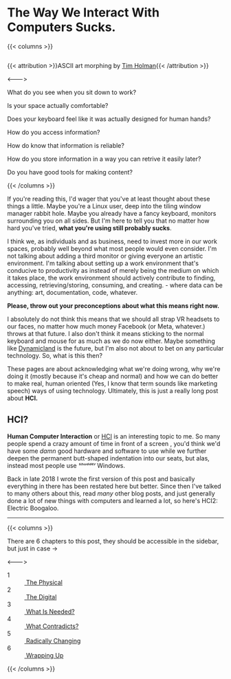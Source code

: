# The Way We Interact With Computers Sucks.

<script>    document.getElementById("hciMenu").open = true;</script>

{{< columns >}}

<pre class="morph-section">
</pre>
{{< attribution >}}ASCII art morphing by [Tim Holman](https://github.com/tholman){{< /attribution >}}

<--->

<style>
pre.morph-section {
  background-color: #2220 !important;
  font-family: monospace;
  color: #fff;
  font-size: .6em;
}
</style>

<script>
/**
 * Ascii Morph
 * @author: Tim Holman (http://tholman.com)
 */
var AsciiMorph = (function() {
  'use strict';
  var element = null;
  var canvasDimensions = {};
  var renderedData = [];
  var framesToAnimate = [];
  var myTimeout = null;
  /**
   * Utils
      */
    function extend(target, source) {
    for (var key in source) {
      if (!(key in target)) {
        target[key] = source[key];              
      }
    }
    return target;
  }
  function repeat(pattern, count) {
      if (count < 1) return '';
      var result = '';
      while (count > 1) {
          if (count & 1) result += pattern;
          count >>= 1, pattern += pattern;
      }
      return result + pattern;
  }
  function replaceAt(string, index, character ) {
    return string.substr(0, index) + character + string.substr(index+character.length);
  }
  /**
   * AsciiMorph
      */
    function init(el, canvasSize) {
    // Save the element
    element = el;
    canvasDimensions = canvasSize;
  }
  function squareOutData(data) {
     var i;
    var renderDimensions = {
      x: 0,
      y: data.length
    };
    // Calculate centering numbers
    for( i = 0; i < data.length; i++ ) {
      if( data[i].length > renderDimensions.x) {
        renderDimensions.x = data[i].length
      }
    }
    // Pad out right side of data to square it out
    for( i = 0; i < data.length; i++ ) {
      if( data[i].length < renderDimensions.x) {
        data[i] = (data[i] + repeat(' ', renderDimensions.x - data[i].length ));
      }
    }
    var paddings = {
      x: Math.floor((canvasDimensions.x - renderDimensions.x) / 2),
      y: Math.floor((canvasDimensions.y - renderDimensions.y) / 2)
    }
    // Left Padding
    for( var i = 0; i < data.length; i++ ) {
      data[i] = repeat(' ', paddings.x) + data[i] + repeat(' ', paddings.x);
    }
    // Pad out the rest of everything
    for( var i = 0; i < canvasDimensions.y; i++ ) {
      if( i < paddings.y) {
        data.unshift( repeat(' ', canvasDimensions.x));
      } else if (i > (paddings.y + renderDimensions.y)) {
        data.push( repeat(' ', canvasDimensions.x));
      }
    }
    return data;
  }
  // Crushes the frame data by 1 unit.
  function getMorphedFrame(data) {
    var firstInLine, lastInLine = null;
    var found = false;
    for( var i = 0; i < data.length; i++) {
      var line = data[i];
      firstInLine = line.search(/\S/);
      if( firstInLine === -1) {
        firstInLine = null;
      }
      for( var j = 0; j < line.length; j++) {
        if( line[j] != ' ') {
          lastInLine = j;
        }
      }
      if( firstInLine !== null && lastInLine !== null) {
        data = crushLine(data, i, firstInLine, lastInLine)
        found = true;
      }
      firstInLine = null, lastInLine = null;
    }
    if( found ) {
      return data;
    } else {
      return false;
    }
  }
  function crushLine(data, line, start, end) {
    var centers = {
      x: Math.floor(canvasDimensions.x / 2),
      y: Math.floor(canvasDimensions.y / 2)
    }
    var crushDirection = 1;
    if( line > centers.y ) {
      crushDirection = -1;
    }
    var charA = data[line][start];
    var charB = data[line][end];
    data[line] = replaceAt(data[line], start, " ");
    data[line] = replaceAt(data[line], end, " ");
    if( !((end - 1) == (start + 1)) && !(start === end) && !((start + 1) === end)) {
      data[line + crushDirection] = replaceAt(data[line + crushDirection], (start + 1), '+*/\\'.substr(Math.floor(Math.random()*'+*/\\'.length), 1));
      data[line + crushDirection] = replaceAt(data[line + crushDirection], (end - 1), '+*/\\'.substr(Math.floor(Math.random()*'+*/\\'.length), 1));
    } else if ((((start === end) || (start + 1) === end)) && ((line + 1) !== centers.y && (line - 1) !== centers.y && line !== centers.y)) {
      data[line + crushDirection] = replaceAt(data[line + crushDirection], (start), '+*/\\'.substr(Math.floor(Math.random()*'+*/\\'.length), 1));
      data[line + crushDirection] = replaceAt(data[line + crushDirection], (end), '+*/\\'.substr(Math.floor(Math.random()*'+*/\\'.length), 1));
    }
    return data;
  }
  function render(data) {
    var ourData = squareOutData(data.slice());
    renderSquareData(ourData);
  }
  function renderSquareData(data) {
    element.innerHTML = '';
    for( var i = 0; i < data.length; i++ ) {
      element.innerHTML = element.innerHTML + data[i] + '\n';
    }
    renderedData = data;
  }
  // Morph between whatever is current, to the new frame
  function morph(data) {
    clearTimeout(myTimeout);
    var frameData = prepareFrames(data.slice());
    animateFrames(frameData);
  }
  function prepareFrames(data) {
    var deconstructionFrames = [];
    var constructionFrames = [];
    var clonedData = renderedData
    // If its taking more than 100 frames, its probably somehow broken
    // Get the deconscrution frames
    for(var i = 0; i < 100; i++) {
      var newData = getMorphedFrame(clonedData);
      if( newData === false) {
        break;
      }
      deconstructionFrames.push(newData.slice(0)); 
      clonedData = newData;
    }
    // Get the constuction frames for the new data
    var squareData = squareOutData(data);
    constructionFrames.unshift(squareData.slice(0));
    for( var i = 0; i < 100; i++ ) {
      var newData = getMorphedFrame(squareData);
      if( newData === false) {
        break;
      }
      constructionFrames.unshift(newData.slice(0));
      squareData = newData;
    }
    return deconstructionFrames.concat(constructionFrames)
  }
  function animateFrames(frameData) {
    framesToAnimate = frameData;
    animateFrame();
  }
  function animateFrame() {
    myTimeout = setTimeout(function() {
      renderSquareData(framesToAnimate[0]);
      framesToAnimate.shift();
      if( framesToAnimate.length > 0 ) {
        animateFrame();
      }
    }, 20)
    // framesToAnimate
  }
  function main(element, canvasSize) {
    if( !element || !canvasSize ) {
      console.log("sorry, I need an element and a canvas size");
      return;   
    }
    init(element, canvasSize);
  }
  return extend(main, {
    render: render,
    morph: morph
  });
})();
var element = document.querySelector('pre');
AsciiMorph(element, {x: 51,y: 28});
var asciis = [
[
"ANOTHER RANDOM DICK PIC IN MY INBOX?",
"",
"           \\`.     ___",
"            \\ \\   / __>0",
"        /\\  /  |/' / ",
"       /  \\/   `  ,`'--.",
"      / /(___________)_ \\",
"      |/ //.-.   .-.\\\\ \\ \\",
"      0 // :@ ___ @: \\\\ \/",
"        ( o ^(___)^ o ) 0",
"         \\ \\_______/ /",
"     /\\   '._______.'--.",
"     \\ /|  |<_____>    |",
"      \\ \\__|<_____>____/|__",
"       \\____<_____>_______/",
"           |<_____>    |",
"           |<_____>    |",
"           :<_____>____:",
"          / <_____>   /|",
"         /  <_____>  / |",
"        /___________/  |",
"        |           | _|__",
"        |           | ---||_",
"        |   |L\\/|/  |  | [__]",
"        |  \\|||\\|\\  |  /",
"        |           | /",
"        |___________|/"
],
[
"YOUR FILES HAVE BEEN LOCKED",
"",
"       .--------.",
"      / .------. \\",
"     / /        \\ \\",
"     | |        | |",
"    _| |________| |_",
"  .' |_|        |_| '.",
"  '._____ ____ _____.'",
"  |     .'____'.     |",
"  '.__.'.'    '.'.__.'",
"  '.__  |      |  __.'",
"  |   '.'.____.'.'   |",
"  '.____'.____.'____.'",
"  '.________________.'",
"",
"TO UNLOCK SEND .5 BITCOIN",
],
[
"YOU WOULDN'T STEAL ART FROM A GALLERY",
"",
"           ____",
"          o8%8888,",
"        o88%8888888.",
"       8'-    -:8888b",
"      8'         8888",
"     d8.-=. ,==-.:888b",
"     >8 `~` :`~' d8888",
"     88         ,88888",
"     88b. `-~  ':88888",
"     888b ~==~ .:88888",
"     88888o--:':::8888",
"     `88888| :::' 8888b",
"     8888^^'       8888b",
"    d888           ,%888b.",
"   d88%            %%%8--'-.",
"  /88:.__ ,       _%-' ---  -",
"      '''::===..-'   =  --.  `",
"",
"REPORT SOFTWARE PIRACY TODAY!",
 ]];
AsciiMorph.render(asciis[0]);
var currentIndex = 2;
setTimeout(function() {
  AsciiMorph.morph(asciis[1]);
}, 1000);
setInterval(function() {
  AsciiMorph.morph(asciis[currentIndex]);
  currentIndex++;
  currentIndex%= asciis.length;
}, 3000);
</script>



What do you see when you sit down to work?

Is your space actually comfortable?

Does your keyboard feel like it was actually designed for human hands?

How do you access information? 

How do know that information is reliable?

How do you store information in a way you can retrive it easily later?

Do you have good tools for making content?

{{< /columns >}}

If you're reading this, I'd wager that you've at least thought about these things a little. Maybe you're a Linux user, deep into the tiling window manager rabbit hole. Maybe you already have a fancy keyboard, monitors surrounding you on all sides. But I'm here to tell you that no matter how hard you've tried, **what you're using still probably sucks**.

I think we, as individuals and as business, need to invest more in our work spaces, probably well beyond what most people would even consider. I'm not talking about adding a third monitor or giving everyone an artistic environment. I'm talking about setting up a work environment that's conducive to productivity as instead of merely being the medium on which it takes place, the work environment should actively contribute to finding, accessing, retrieving/storing, consuming, and creating. - where data can be anything: art, documentation, code, whatever.

**Please, throw out your preconceptions about what this means right now.**

I absolutely do not think this means that we should all strap VR headsets to our faces, no matter how much money Facebook (or Meta, whatever.) throws at that future. I also don't think it means sticking to the normal keyboard and mouse for as much as we do now either. Maybe something like [Dynamicland]( https://dynamicland.org) is the future, but I'm also not about to bet on any particular technology. So, what is this then?

These pages are about acknowledging what we're doing wrong, why we're doing it (mostly because it's cheap and normal) and how we can do better to make real, human oriented (Yes, I know that term sounds like marketing speech) ways of using technology. Ultimately, this is just a really long post about **HCI.** 

## HCI?

**Human Computer Interaction** or [HCI](https://en.wikipedia.org/wiki/Human%E2%80%93computer_interaction) is an interesting topic to me. So many people spend a crazy amount of time in front of a screen , you'd think we'd have some *damn* good hardware and software to use while we further deepen the permanent butt-shaped indentation into our seats, but alas, instead most people use *ˢʰᵘᵈᵈᵉʳ* Windows.

Back in late 2018 I wrote the first version of this post and basically everything in there has been restated here but better. Since then I've talked to many others about this, read *many* other blog posts, and just generally done a lot of new things with computers and learned a lot, so here's HCI2: Electric Boogaloo.

---

{{< columns >}}

There are 6 chapters to this post, they should be accessible in the sidebar, but just in case →

<--->

<dt class="sub">1</dt><dd class="sub"> <a href="/other/hci2/physical"> The Physical</a></dd>
<dt class="sub">2</dt><dd class="sub"> <a href="/other/hci2/digital"> The Digital</a></dd>
<dt class="sub">3</dt><dd class="sub"> <a href="/other/hci2/whatelse"> What Is Needed?</a></dd>
<dt class="sub">4</dt><dd class="sub"> <a href="/other/hci2/contradictions"> What Contradicts?</a></dd>
<dt class="sub">5</dt><dd class="sub"> <a href="/other/hci2/radicallychanging"> Radically Changing</a></dd>
<dt class="sub">6</dt><dd class="sub"> <a href="/other/hci2/wrappingup"> Wrapping Up</a></dd>

{{< /columns >}}
